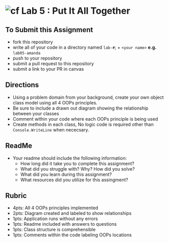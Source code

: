![cf](http://i.imgur.com/7v5ASc8.png) Lab 5 : Put It All Together
=====================================

## To Submit this Assignment
- fork this repository
- write all of your code in a directory named `lab-#`; + `<your name>` **e.g.** `lab05-amanda`
- push to your repository
- submit a pull request to this repository
- submit a link to your PR in canvas

## Directions

- Using a problem domain from your background, create your own object class model using all 4 OOPs principles. 
- Be sure to include a drawn out diagram showing the relationship between your classes
- Comment within your code where each OOPs principle is being used
- Create methods in each class, No logic code is required other than `Console.WriteLine` when nececsary.

## ReadMe
- Your readme should include the following information:
	- How long did it take you to complete this assignment?
	- What did you struggle with? Why? How did you solve?
	- What did you learn during this assignment?
    - What resources did you utilize for this assingment?

## Rubric
- 4pts: All 4 OOPs principles implemented
- 2pts: Diagram created and labeled to show relationships
- 1pts: Application runs without any errors
- 1pts: Readme included with answers to questions
- 1pts: Class structure is comprehensible
- 1pts: Comments within the code labeling OOPs locations